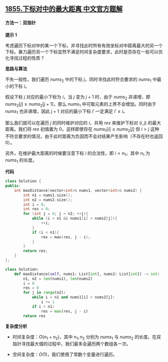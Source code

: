 ## [1855.下标对中的最大距离 中文官方题解](https://leetcode.cn/problems/maximum-distance-between-a-pair-of-values/solutions/100000/xia-biao-dui-zhong-de-zui-da-ju-chi-by-l-dsou)
#### 方法一：双指针

**提示 $1$**

考虑遍历下标对中的某一个下标，并寻找此时所有有效坐标对中距离最大的另一个下标。暴力遍历另一个下标显然不满足时间复杂度要求，此时是否存在一些可以优化寻找过程的性质？

**思路与算法**

不失一般性，我们遍历 $\textit{nums}_2$ 中的下标 $j$，同时寻找此时符合要求的 $\textit{nums}_1$ 中最小的下标 $i$。

假设下标 $j$ 对应的最小下标为 $i$，当 $j$ 变为 $j + 1$ 时，由于 $\textit{nums}_2$ 非递增，即 $\textit{nums}_2[j] \ge \textit{nums}_2[j+1]$，那么 $\textit{nums}_1$ 中可取元素的上界不会增加。同时由于 $\textit{nums}_1$ 也非递增，因此 $j + 1$ 对应的最小下标 $i'$ 一定满足 $i' \ge i$。

那么我们就可以在遍历 $j$ 的同时维护对应的 $i$，并用 $\textit{res}$ 来维护下标对 $(i, j)$ 的最大距离。我们将 $\textit{res}$ 初值置为 $0$，这样即使存在 $\textit{nums}_1[i] \le \textit{nums}_2[j]$ 但 $i > j$ 这种不符合要求的情况，由于此时距离为负因而不会对结果产生影响（不存在时也返回 $0$）。

另外，在维护最大距离的时候要注意下标 $i$ 的合法性，即 $i < n_1$，其中 $n_1$ 为 $\textit{nums}_1$ 的长度。

**代码**

```C++ [sol1-C++]
class Solution {
public:
    int maxDistance(vector<int>& nums1, vector<int>& nums2) {
        int n1 = nums1.size();
        int n2 = nums2.size();
        int i = 0;
        int res = 0;
        for (int j = 0; j < n2; ++j){
            while (i < n1 && nums1[i] > nums2[j]){
                ++i;
            }
            if (i < n1){
                res = max(res, j - i);
            }
        }
        return res;
    }
};
```


```Python [sol1-Python3]
class Solution:
    def maxDistance(self, nums1: List[int], nums2: List[int]) -> int:
        n1, n2 = len(nums1), len(nums2)
        i = 0
        res = 0
        for j in range(n2):
            while i < n1 and nums1[i] > nums2[j]:
                i += 1
            if i < n1:
                res = max(res, j - i)
        return res
```


**复杂度分析**

- 时间复杂度：$O(n_1 + n_2)$，其中 $n_1, n_2$ 分别为 $\textit{nums}_1$ 与 $\textit{nums}_2$ 的长度。在双指针寻找最大值的过程中，我们最多会遍历两个数组各一次。

- 空间复杂度：$O(1)$，我们使用了常数个变量进行遍历。